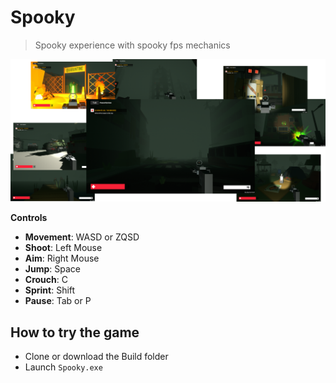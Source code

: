 # Spooky

> Spooky experience with spooky fps mechanics

![First Look](FirstLook.png)

**Controls**

- **Movement**: WASD or ZQSD
- **Shoot**: Left Mouse
- **Aim**: Right Mouse
- **Jump**: Space
- **Crouch**: C
- **Sprint**: Shift
- **Pause**: Tab or P

## How to try the game

- Clone or download the Build folder
- Launch `Spooky.exe`
